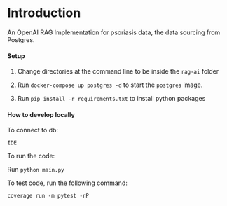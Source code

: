 # Introduction
An OpenAI RAG Implementation for psoriasis data, the data sourcing from Postgres.

#### Setup
1. Change directories at the command line
   to be inside the `rag-ai` folder

2. Run `docker-compose up postgres -d` to start the `postgres` image.

3. Run `pip install -r requirements.txt` to install python packages

#### How to develop locally

To connect to db:

    IDE

To run the code: 

   Run `python main.py`

To test code, run the following command:

    coverage run -m pytest -rP